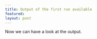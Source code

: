 ```yaml
---
title: Output of the first run available
featured:
layout: post
---
```


<p>Now we can have a look at the output. </p>
